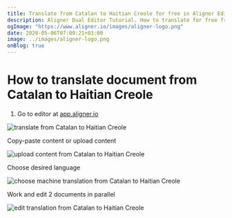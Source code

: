 ```yaml
---
title: Translate from Catalan to Haitian Creole for free in Aligner Editor
description: Aligner Dual Editor Tutorial. How to translate for free from Catalan to Haitian Creole. Aligner is multilingual document management platform. 
ogImage: "https://www.aligner.io/images/aligner-logo.png"
date: 2020-05-06T07:09:21+03:00
image: ../images/aligner-logo.png
onBlog: true
---
```


# How to translate document from Catalan to Haitian Creole

1. Go to editor at [app.aligner.io](https://app.aligner.io "Aligner App web page")

![translate from Catalan to Haitian Creole](../aligner-blank-editor.png "translate from Catalan to Haitian Creole")

Copy-paste content or upload content

![upload content from Catalan to Haitian Creole](../aligner-uploaded-document.png "upload content from Catalan to Haitian Creole")

Choose desired language

![choose machine translation from Catalan to Haitian Creole](../aligner-language-dropdown.png "choose machine translation from Catalan to Haitian Creole")

Work and edit 2 documents in parallel

![edit translation from Catalan to Haitian Creole](../aligner-double-sitded-editor.png "edit translation from Catalan to Haitian Creole")

